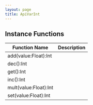 ```yaml
---
layout: page
title: ApiVarInt
---
```


## Instance Functions

| Function Name | Description |
| --------------- | ------------- |
| add(value:Float):Int |  |
| dec():Int |  |
| get():Int |  |
| inc():Int |  |
| mult(value:Float):Int |  |
| set(value:Float):Int |  |


